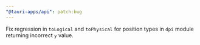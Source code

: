 ```yaml
---
"@tauri-apps/api": patch:bug
---
```


Fix regression in `toLogical` and `toPhysical` for position types in `dpi` module returning incorrect `y` value.
